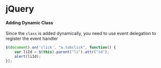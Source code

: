# jQuery

#### Adding Dynamic Class

Since the `class` is added dynamically, you need to use event delegation to register the event handler

```javascript
$(document).on('click', "a.tabclick", function() {
    var liId = $(this).parent("li").attr("id");
    alert(liId);        
});
```

